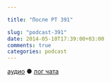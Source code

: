 ```yaml
---

title: "После РТ 391"

slug: "podcast-391"
date: 2014-05-10T17:39:00+03:00
comments: true
categories: podcast
---
```

[аудио](http://cdn.radio-t.com/rt391post.mp3) ● [лог чата](http://chat.radio-t.com/logs/radio-t-391.html) <audio src="http://cdn.radio-t.com/rt391post.mp3" preload="none">
